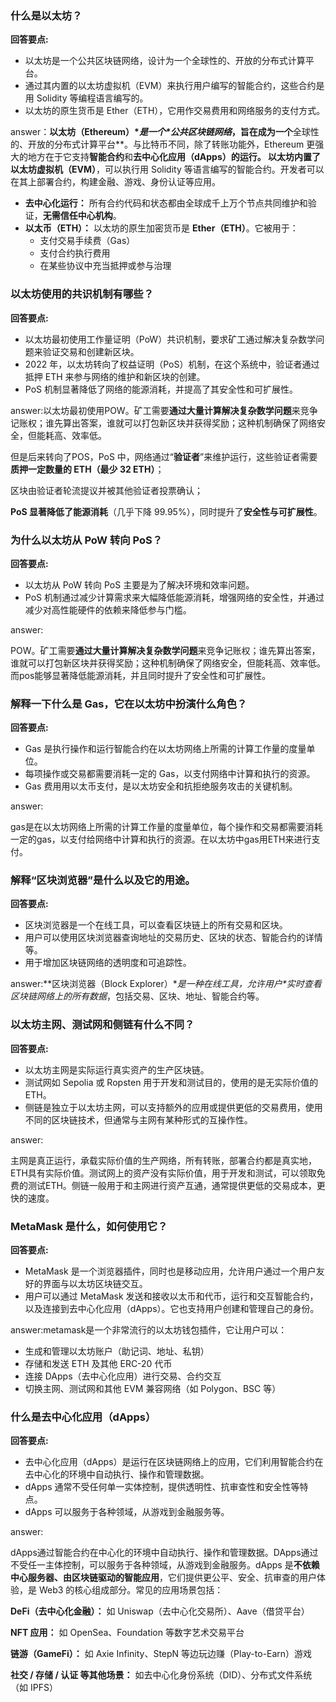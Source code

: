 ### 什么是以太坊？

**回答要点:**

- 以太坊是一个公共区块链网络，设计为一个全球性的、开放的分布式计算平台。
- 通过其内置的以太坊虚拟机（EVM）来执行用户编写的智能合约，这些合约是用 Solidity 等编程语言编写的。
- 以太坊的原生货币是 Ether（ETH），它用作交易费用和网络服务的支付方式。

answer：**以太坊（Ethereum）\**是一个\**公共区块链网络**，旨在成为一个**全球性的、开放的分布式计算平台**。与比特币不同，除了转账功能外，Ethereum 更强大的地方在于它支持**智能合约**和**去中心化应用（dApps）**的运行。 以太坊内置了**以太坊虚拟机（EVM）**，可以执行用 Solidity 等语言编写的智能合约。开发者可以在其上部署合约，构建金融、游戏、身份认证等应用。

- **去中心化运行：**
   所有合约代码和状态都由全球成千上万个节点共同维护和验证，**无需信任中心机构**。
- **以太币（ETH）：**
   以太坊的原生加密货币是 **Ether（ETH）**。它被用于：
  - 支付交易手续费（Gas）
  - 支付合约执行费用
  - 在某些协议中充当抵押或参与治理

### 以太坊使用的共识机制有哪些？

**回答要点:**

- 以太坊最初使用工作量证明（PoW）共识机制，要求矿工通过解决复杂数学问题来验证交易和创建新区块。
- 2022 年，以太坊转向了权益证明（PoS）机制，在这个系统中，验证者通过抵押 ETH 来参与网络的维护和新区块的创建。
- PoS 机制显著降低了网络的能源消耗，并提高了其安全性和可扩展性。

answer:以太坊最初使用POW。矿工需要**通过大量计算解决复杂数学问题**来竞争记账权；谁先算出答案，谁就可以打包新区块并获得奖励；这种机制确保了网络安全，但能耗高、效率低。

但是后来转向了POS，PoS 中，网络通过“**验证者**”来维护运行，这些验证者需要**质押一定数量的 ETH（最少 32 ETH）**；

区块由验证者轮流提议并被其他验证者投票确认；

**PoS 显著降低了能源消耗**（几乎下降 99.95%），同时提升了**安全性与可扩展性**。

### 为什么以太坊从 PoW 转向 PoS？

**回答要点:**

- 以太坊从 PoW 转向 PoS 主要是为了解决环境和效率问题。
- PoS 机制通过减少计算需求来大幅降低能源消耗，增强网络的安全性，并通过减少对高性能硬件的依赖来降低参与门槛。

answer:

POW。矿工需要**通过大量计算解决复杂数学问题**来竞争记账权；谁先算出答案，谁就可以打包新区块并获得奖励；这种机制确保了网络安全，但能耗高、效率低。而pos能够显著降低能源消耗，并且同时提升了安全性和可扩展性。

### 解释一下什么是 Gas，它在以太坊中扮演什么角色？

**回答要点:**

- Gas 是执行操作和运行智能合约在以太坊网络上所需的计算工作量的度量单位。
- 每项操作或交易都需要消耗一定的 Gas，以支付网络中计算和执行的资源。
- Gas 费用用以太币支付，是以太坊安全和抗拒绝服务攻击的关键机制。

answer:

gas是在以太坊网络上所需的计算工作量的度量单位，每个操作和交易都需要消耗一定的gas，以支付给网络中计算和执行的资源。在以太坊中gas用ETH来进行支付。

### 解释“区块浏览器”是什么以及它的用途。

**回答要点:**

- 区块浏览器是一个在线工具，可以查看区块链上的所有交易和区块。
- 用户可以使用区块浏览器查询地址的交易历史、区块的状态、智能合约的详情等。
- 用于增加区块链网络的透明度和可追踪性。

answer:**区块浏览器（Block Explorer）\**是一种在线工具，允许用户\**实时查看区块链网络上的所有数据**，包括交易、区块、地址、智能合约等。

### 以太坊主网、测试网和侧链有什么不同？

**回答要点:**

- 以太坊主网是实际运行真实资产的生产区块链。
- 测试网如 Sepolia 或 Ropsten 用于开发和测试目的，使用的是无实际价值的 ETH。
- 侧链是独立于以太坊主网，可以支持额外的应用或提供更低的交易费用，使用不同的区块链技术，但通常与主网有某种形式的互操作性。

answer:

主网是真正运行，承载实际价值的生产网络，所有转账，部署合约都是真实地，ETH具有实际价值。测试网上的资产没有实际价值，用于开发和测试，可以领取免费的测试ETH。侧链一般用于和主网进行资产互通，通常提供更低的交易成本，更快的速度。

### MetaMask 是什么，如何使用它？

**回答要点:**

- MetaMask 是一个浏览器插件，同时也是移动应用，允许用户通过一个用户友好的界面与以太坊区块链交互。
- 用户可以通过 MetaMask 发送和接收以太币和代币，运行和交互智能合约，以及连接到去中心化应用（dApps）。它也支持用户创建和管理自己的身份。

answer:metamask是一个非常流行的以太坊钱包插件，它让用户可以：

- 生成和管理以太坊账户（助记词、地址、私钥）
- 存储和发送 ETH 及其他 ERC-20 代币
- 连接 DApps（去中心化应用）进行交易、合约交互
- 切换主网、测试网和其他 EVM 兼容网络（如 Polygon、BSC 等）

### 什么是去中心化应用（dApps）

**回答要点:**

- 去中心化应用（dApps）是运行在区块链网络上的应用，它们利用智能合约在去中心化的环境中自动执行、操作和管理数据。
- dApps 通常不受任何单一实体控制，提供透明性、抗审查性和安全性等特点。
- dApps 可以服务于各种领域，从游戏到金融服务等。

answer:

dApps通过智能合约在中心化的环境中自动执行、操作和管理数据。DApps通过不受任一主体控制，可以服务于各种领域，从游戏到金融服务。dApps 是**不依赖中心服务器、由区块链驱动的智能应用**，它们提供更公平、安全、抗审查的用户体验，是 Web3 的核心组成部分。常见的应用场景包括：

**DeFi（去中心化金融）：**
 如 Uniswap（去中心化交易所）、Aave（借贷平台）

**NFT 应用：**
 如 OpenSea、Foundation 等数字艺术交易平台

**链游（GameFi）：**
 如 Axie Infinity、StepN 等边玩边赚（Play-to-Earn）游戏

**社交 / 存储 / 认证 等其他场景：**
 如去中心化身份系统（DID）、分布式文件系统（如 IPFS）

